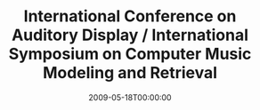 ---
acronym: ICAD 2009 / CMMR 2009
date: '2009-05-18T00:00:00'
ext_url: http://www.icad09.dk
location: Copenhagen, Denmark
submission_date: '2009-01-30T00:00:00'
title: International Conference on Auditory Display / International Symposium on Computer
  Music Modeling and Retrieval
---
